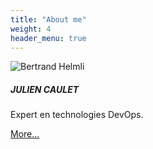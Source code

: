 ```yaml
---
title: "About me"
weight: 4
header_menu: true
---
```


![Bertrand Helmli](images/julien.jpg)

##### JULIEN CAULET

Expert en technologies DevOps. 

[More...](experiences)
